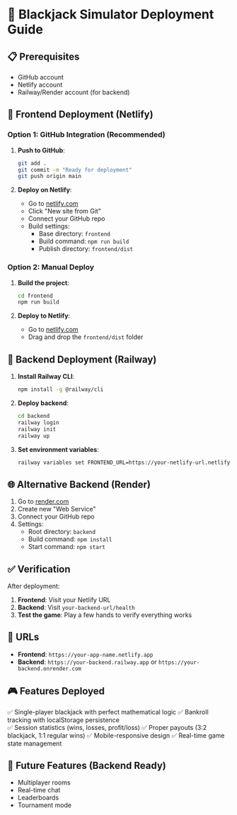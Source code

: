 # 🚀 Blackjack Simulator Deployment Guide

## 📋 Prerequisites

- GitHub account
- Netlify account
- Railway/Render account (for backend)

## 🎯 Frontend Deployment (Netlify)

### Option 1: GitHub Integration (Recommended)

1. **Push to GitHub**:
   ```bash
   git add .
   git commit -m "Ready for deployment"
   git push origin main
   ```

2. **Deploy on Netlify**:
   - Go to [netlify.com](https://netlify.com)
   - Click "New site from Git"
   - Connect your GitHub repo
   - Build settings:
     - Base directory: `frontend`
     - Build command: `npm run build`
     - Publish directory: `frontend/dist`

### Option 2: Manual Deploy

1. **Build the project**:
   ```bash
   cd frontend
   npm run build
   ```

2. **Deploy to Netlify**:
   - Go to [netlify.com](https://netlify.com)
   - Drag and drop the `frontend/dist` folder

## 🔧 Backend Deployment (Railway)

1. **Install Railway CLI**:
   ```bash
   npm install -g @railway/cli
   ```

2. **Deploy backend**:
   ```bash
   cd backend
   railway login
   railway init
   railway up
   ```

3. **Set environment variables**:
   ```bash
   railway variables set FRONTEND_URL=https://your-netlify-url.netlify.app
   ```

## 🌐 Alternative Backend (Render)

1. Go to [render.com](https://render.com)
2. Create new "Web Service"
3. Connect your GitHub repo
4. Settings:
   - Root directory: `backend`
   - Build command: `npm install`
   - Start command: `npm start`

## ✅ Verification

After deployment:

1. **Frontend**: Visit your Netlify URL
2. **Backend**: Visit `your-backend-url/health`
3. **Test the game**: Play a few hands to verify everything works

## 🔗 URLs

- **Frontend**: `https://your-app-name.netlify.app`
- **Backend**: `https://your-backend.railway.app` or `https://your-backend.onrender.com`

## 🎮 Features Deployed

✅ Single-player blackjack with perfect mathematical logic
✅ Bankroll tracking with localStorage persistence  
✅ Session statistics (wins, losses, profit/loss)
✅ Proper payouts (3:2 blackjack, 1:1 regular wins)
✅ Mobile-responsive design
✅ Real-time game state management

## 🚧 Future Features (Backend Ready)

- Multiplayer rooms
- Real-time chat
- Leaderboards
- Tournament mode
